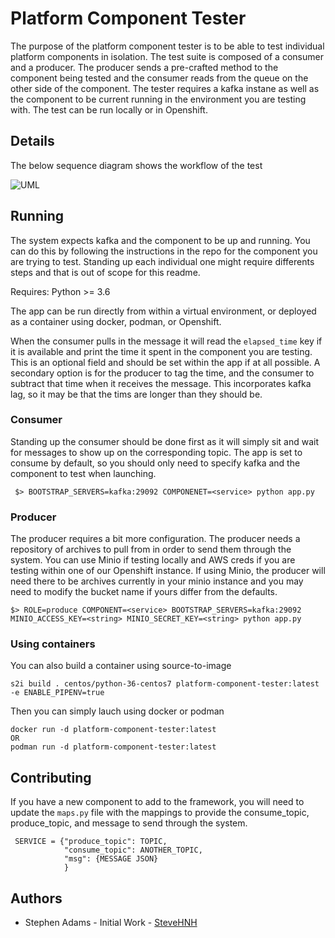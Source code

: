 # Platform Component Tester

The purpose of the platform component tester is to be able to test individual platform components in isolation. The test suite is composed of a consumer and a producer. The producer sends a pre-crafted method to the component being tested and the consumer reads from the queue on the other side of the component. The tester requires a kafka instane as well as the component to be current running in the environment you are testing with. The test can be run locally or in Openshift.

## Details

The below sequence diagram shows the workflow of the test

![UML](http://www.plantuml.com/plantuml/png/RP31JlGm38JlVGhV_jE-m1vMA_rd48Wz8g4ecRH6RHpPRX5lZy9kLbHmS-jlnfavcmVrTPdfQGwUHHVwBqkLWk9qWJbqg46T8zTGdAfAMYDqG77sp_xzvb8vxaY3RXpHmIZ5rkKFi6zqwDw7qyxrI2yeYQmYSkP82yp227AXgzcZE4Xvd9maKtSvqcN27MQZG553TYHocDytxwjvywh1ZBOmSmhEKbwB2R4tOHRz29gG6kOJI7o2ad72i7lfuNGBVVnH8fSHvjQ4kyF3ZJsSUZKzxVK_6KgotsbtT1Utk7qYHGHl-3xPzTUIPkJMqGtj7Ts5R6tEFAwAH58eKEASeIt7mpEDAcljnII1bNzEia7dK4aHPd8DENCSpYXfNURX2m00 "Platform Component Tester")

## Running

The system expects kafka and the component to be up and running. You can do this by following the instructions in the repo for the component you are trying to test. Standing up each individual one might require differents steps and that is out of scope for this readme.

Requires: 
Python >= 3.6 

The app can be run directly from within a virtual environment, or deployed as a container using docker, podman, or Openshift.

When the consumer pulls in the message it will read the `elapsed_time` key if it is available and print the time it spent in the component you are testing. This is an optional field and should be set within the app if at all possible. A secondary option is for the producer to tag the time, and the consumer to subtract that time when it receives the message. This incorporates kafka lag, so it may be that the tims are longer than they should be.

### Consumer

Standing up the consumer should be done first as it will simply sit and wait for messages to show up on the corresponding topic. The app is set to consume by default, so you should only need to specify kafka and the component to test when launching.

     $> BOOTSTRAP_SERVERS=kafka:29092 COMPONENET=<service> python app.py
    
### Producer

The producer requires a bit more configuration. The producer needs a repository of archives to pull from in order to send them through the system. You can use Minio if testing locally and AWS creds if you are testing within one of our Openshift instance. If using Minio, the producer will need there to be archives currently in your minio instance and you may need to modify the bucket name if yours differ from the defaults.

    $> ROLE=produce COMPONENT=<service> BOOTSTRAP_SERVERS=kafka:29092 MINIO_ACCESS_KEY=<string> MINIO_SECRET_KEY=<string> python app.py

### Using containers

You can also build a container using source-to-image

    s2i build . centos/python-36-centos7 platform-component-tester:latest -e ENABLE_PIPENV=true

Then you can simply lauch using docker or podman

    docker run -d platform-component-tester:latest
    OR
    podman run -d platform-component-tester:latest

## Contributing

If you have a new component to add to the framework, you will need to update the `maps.py` file with the mappings to provide the consume_topic, produce_topic, and message to send through the system.

     SERVICE = {"produce_topic": TOPIC,
                "consume_topic": ANOTHER_TOPIC,
                "msg": {MESSAGE JSON}
                }

## Authors

* Stephen Adams - Initial Work - [SteveHNH](https://www.github.com/SteveHNH)
